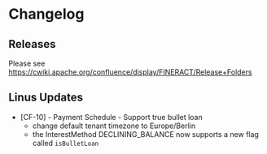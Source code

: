 Changelog
=========

## Releases
Please see https://cwiki.apache.org/confluence/display/FINERACT/Release+Folders

## Linus Updates

- [CF-10] - Payment Schedule - Support true bullet loan
    - change default tenant timezone to Europe/Berlin
    - the InterestMethod DECLINING_BALANCE now supports a new flag called `isBulletLoan`

